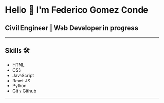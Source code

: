 # Hello 👋 I'm Federico Gomez Conde
## Civil Engineer | Web Developer in progress
-------
## Skills 🛠️
* HTML
* CSS
* JavaScript
* React JS
* Python
* Git y Github
------
